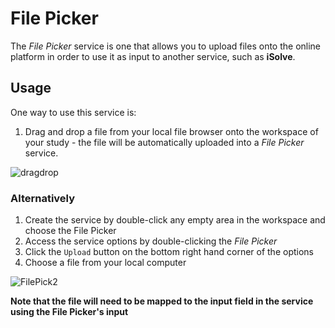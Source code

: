 # File Picker
The *File Picker* service is one that allows you to upload files onto the online platform in order to use it as input to another service, such as **iSolve**. 

## Usage

One way to use this service is:
1. Drag and drop a file from your local file browser onto the workspace of your study - the file will be automatically uploaded into a *File Picker* service.

![dragdrop](https://user-images.githubusercontent.com/28002886/138106427-15316f4f-8bff-4f71-84ad-9fed299878e0.gif)


### Alternatively
1. Create the service by double-click any empty area in the workspace and choose the File Picker
2. Access the service options by double-clicking the *File Picker*
3. Click the ```Upload``` button on the bottom right hand corner of the options
4. Choose a file from your local computer

![FilePick2](https://user-images.githubusercontent.com/28002886/137344873-6c101297-b228-4014-be65-f81c9aa63fb1.png)

**Note that the file will need to be mapped to the input field in the service using the File Picker's input**